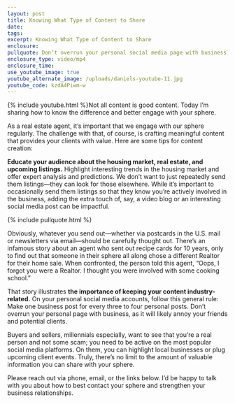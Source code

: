 ```yaml
---
layout: post
title: Knowing What Type of Content to Share
date:
tags:
excerpt: Knowing What Type of Content to Share
enclosure:
pullquote: Don’t overrun your personal social media page with business.
enclosure_type: video/mp4
enclosure_time:
use_youtube_image: true
youtube_alternate_image: /uploads/daniels-youtube-11.jpg
youtube_code: kzdA4Piwm-w
---
```


{% include youtube.html %}Not all content is good content. Today I’m sharing how to know the difference and better engage with your sphere.

As a real estate agent, it’s important that we engage with our sphere regularly. The challenge with that, of course, is crafting meaningful content that provides your clients with value. Here are some tips for content creation:&nbsp;

**Educate your audience about the housing market, real estate, and upcoming listings.** Highlight interesting trends in the housing market and offer expert analysis and predictions. We don’t want to just repeatedly send them listings—they can look for those elsewhere. While it’s important to occasionally send them listings so that they know you’re actively involved in the business, adding the extra touch of, say, a video blog or an interesting social media post can be impactful.&nbsp;

{% include pullquote.html %}

Obviously, whatever you send out—whether via postcards in the U.S. mail or newsletters via email—should be carefully thought out. There’s an infamous story about an agent who sent out recipe cards for 10 years, only to find out that someone in their sphere all along chose a different Realtor for their home sale. When confronted, the person told this agent, “Oops, I forgot you were a Realtor. I thought you were involved with some cooking school.”&nbsp;

That story illustrates **the importance of keeping your content industry-related.** On your personal social media accounts, follow this general rule: Make one business post for every three to four personal posts. Don’t overrun your personal page with business, as it will likely annoy your friends and potential clients.&nbsp;

Buyers and sellers, millennials especially, want to see that you’re a real person and not some scam; you need to be active on the most popular social media platforms. On them, you can highlight local businesses or plug upcoming client events. Truly, there’s no limit to the amount of valuable information you can share with your sphere.&nbsp;

Please reach out via phone, email, or the links below. I’d be happy to talk with you about how to best contact your sphere and strengthen your business relationships.&nbsp;